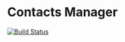 # Contacts Manager

[![Build Status](https://travis-ci.org/andrei-hameza/contacts-manager.svg?branch=master)](https://travis-ci.org/andrei-hameza/contacts-manager)
